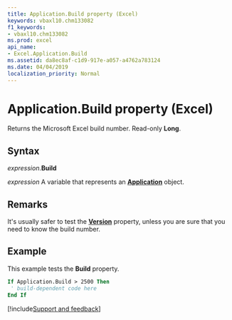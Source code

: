 ```yaml
---
title: Application.Build property (Excel)
keywords: vbaxl10.chm133082
f1_keywords:
- vbaxl10.chm133082
ms.prod: excel
api_name:
- Excel.Application.Build
ms.assetid: da8ec8af-c1d9-917e-a057-a4762a783124
ms.date: 04/04/2019
localization_priority: Normal
---
```



# Application.Build property (Excel)

Returns the Microsoft Excel build number. Read-only **Long**.


## Syntax

_expression_.**Build**

_expression_ A variable that represents an **[Application](Excel.Application(object).md)** object.


## Remarks

It's usually safer to test the **[Version](Excel.Application.Version.md)** property, unless you are sure that you need to know the build number.


## Example

This example tests the **Build** property.

```vb
If Application.Build > 2500 Then 
 ' build-dependent code here 
End If
```




[!include[Support and feedback](~/includes/feedback-boilerplate.md)]